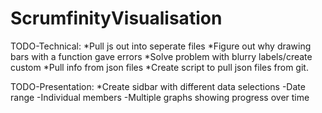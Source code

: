 # ScrumfinityVisualisation

TODO-Technical:
*Pull js out into seperate files
*Figure out why drawing bars with a function gave errors
*Solve problem with blurry labels/create custom
*Pull info from json files
*Create script to pull json files from git.

TODO-Presentation:
*Create sidbar with different data selections
-Date range
-Individual members
-Multiple graphs showing progress over time